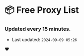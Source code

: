 # :package: Free Proxy List
### Updated every 15 minutes.

- Last updated: `2024-09-09 05:26`

:heart:

